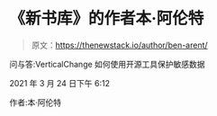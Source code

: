 # 《新书库》的作者本·阿伦特

> 原文：<https://thenewstack.io/author/ben-arent/>

问与答:VerticalChange 如何使用开源工具保护敏感数据

2021 年 3 月 24 日下午 6:12

作者:本·阿伦特